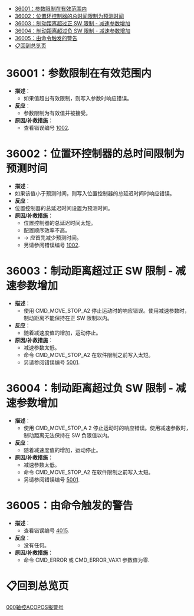 - [36001：参数限制在有效范围内](#_36001%E5%8F%82%E6%95%B0%E9%99%90%E5%88%B6%E5%9C%A8%E6%9C%89%E6%95%88%E8%8C%83%E5%9B%B4%E5%86%85)
- [36002：位置环控制器的总时间限制为预测时间](#_36002%E4%BD%8D%E7%BD%AE%E7%8E%AF%E6%8E%A7%E5%88%B6%E5%99%A8%E7%9A%84%E6%80%BB%E6%97%B6%E9%97%B4%E9%99%90%E5%88%B6%E4%B8%BA%E9%A2%84%E6%B5%8B%E6%97%B6%E9%97%B4)
- [36003：制动距离超过正 SW 限制 - 减速参数增加](#_36003%E5%88%B6%E5%8A%A8%E8%B7%9D%E7%A6%BB%E8%B6%85%E8%BF%87%E6%AD%A3-sw-%E9%99%90%E5%88%B6---%E5%87%8F%E9%80%9F%E5%8F%82%E6%95%B0%E5%A2%9E%E5%8A%A0)
- [36004：制动距离超过负 SW 限制 - 减速参数增加](#_36004%E5%88%B6%E5%8A%A8%E8%B7%9D%E7%A6%BB%E8%B6%85%E8%BF%87%E8%B4%9F-sw-%E9%99%90%E5%88%B6---%E5%87%8F%E9%80%9F%E5%8F%82%E6%95%B0%E5%A2%9E%E5%8A%A0)
- [36005：由命令触发的警告](#_36005%E7%94%B1%E5%91%BD%E4%BB%A4%E8%A7%A6%E5%8F%91%E7%9A%84%E8%AD%A6%E5%91%8A)
- [📋回到总览页](#_%E5%9B%9E%E5%88%B0%E6%80%BB%E8%A7%88%E9%A1%B5)

# 36001：参数限制在有效范围内

- **描述**：
    - 如果值超出有效限制，则写入参数时响应错误。
- **反应**：
    - 参数限制为有效值并被接受。
- **原因/补救措施**：
    - 查看错误编号 [1002](#1002参数超出有效范围).

# 36002：位置环控制器的总时间限制为预测时间

- **描述**：
- 如果该值小于预测时间，则写入位置控制器的总延迟时间时响应错误。
- **反应**：
- 位置控制器的总延迟时间设置为预测时间。
- **原因/补救措施**：
    - 位置控制器的总延迟时间太短。
    - 配置顺序效率不高。
    - -> 应首先减少预测时间。
    - 另请参阅错误编号 [1002](#1002参数超出有效范围).

# 36003：制动距离超过正 SW 限制 - 减速参数增加

- **描述**：
    - 使用 CMD_MOVE_STOP_A2 停止运动时的响应错误。使用减速参数时，制动距离不能保持在正 SW 限制以内。
- **反应**：
    - 随着减速度值的增加，运动停止。
- **原因/补救措施**：
    - 减速参数太低。
    - 命令 CMD_MOVE_STOP_A2 在软件限制之前写入太短。
    - 另请参阅错误编号 [5001](#5001目标位置超出正-sw-限制).

# 36004：制动距离超过负 SW 限制 - 减速参数增加

- **描述**：
    - 使用 CMD_MOVE_STOP_A 2 停止运动时的响应错误。使用减速参数时，制动距离无法保持在 SW 负限值以内。
- **反应**：
    - 随着减速度值的增加，运动停止。
- **原因/补救措施**：
    - 减速参数太低。
    - 命令 CMD_MOVE_STOP_A2 在软件限制之前写入太短。
    - 另请参阅错误编号 [5001](#5001目标位置超出正-sw-限制).

# 36005：由命令触发的警告

- **描述**：
    - 查看错误编号 [4015](#4015命令触发的错误).
- **反应**：
    - 没有任何。
- **原因/补救措施**：
    - 命令 CMD_ERROR 或 CMD_ERROR_VAX1 参数值为零.

# 📋回到总览页

[000轴控ACOPOS报警号](000轴控ACOPOS报警号.md)

